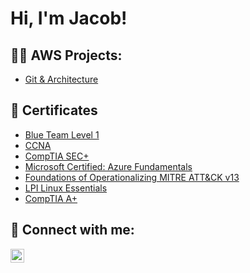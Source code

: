 <h1>Hi, I'm Jacob!</h1>

<h2>👨‍💻 AWS Projects:</h2>

  - [Git & Architecture](https://github.com/Jacobbetancourt1/Git-and-Architecture-Lab)


<h2>📄 Certificates</h2>

- [Blue Team Level 1](https://www.credly.com/badges/2ded163f-b653-4a7e-b4be-5d6ad90b16e5/public_url)
- [CCNA](https://www.credly.com/badges/32e00f8c-cf8e-4c45-ae6c-5b769ad7bc84/linked_in_profile)
- [CompTIA SEC+](https://www.credly.com/badges/833d1341-aa48-413f-978a-9c4863fcda19/linked_in_profile)
- [Microsoft Certified: Azure Fundamentals](https://learn.microsoft.com/en-us/users/jacobbetancourt-8110/credentials/982e8a4cfdf526d6?ref=https%3A%2F%2Fwww.linkedin.com%2F)
- [Foundations of Operationalizing MITRE ATT&CK v13](https://www.credly.com/badges/9b7946e2-8ce6-434f-a306-27397fc2fb64/public_url)
- [LPI Linux Essentials](https://cs.lpi.org/caf/Xamman/certification/verify/LPI000558552/xycpgjrm7n)
- [CompTIA A+](https://www.credly.com/badges/f8a6029e-8554-49be-bef2-71a84aa614d8/linked_in_profile)


<h2> 🤳 Connect with me:</h2>

[<img align="left" alt="JoshMadakor | LinkedIn" width="22px" src="https://cdn.jsdelivr.net/npm/simple-icons@v3/icons/linkedin.svg" />][linkedin]

[linkedin]: https://www.linkedin.com/in/jb-80ab46164/

<!--
**Jacobbetancourt1/Jacobbetancourt1** is a ✨ _special_ ✨ repository because its `README.md` (this file) appears on your GitHub profile.

Here are some ideas to get you started:

- 🔭 I’m currently working on ...
- 🌱 I’m currently learning ...
- 👯 I’m looking to collaborate on ...
- 🤔 I’m looking for help with ...
- 💬 Ask me about ...
- 📫 How to reach me: ...
- 😄 Pronouns: ...
- ⚡ Fun fact: ...
-->
